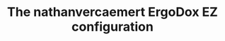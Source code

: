 ---
layout: layouts/keymapdb_entry.njk
OS: []
keymapAuthor: nathanvercaemert
firmware: QMK
hasHomeRowMods: True
hasLetterOnThumb: False
keymapImage: https://i.imgur.com/x6VgH9Z.png
keyCount: 76
keyboard: ErgoDox EZ
baseLayouts: ["QWERTY"]
languages: ['English']
layerCount: 15
title: "The nathanvercaemert ErgoDox EZ configuration"
isSplit: False
stagger: columnar
summary: 
keymapUrl: https://github.com/nathanvercaemert/qmk_firmware/tree/master/keyboards/ergodox_ez/keymaps/nathanvercaemert
writeup: https://github.com/nathanvercaemert/qmk_firmware/tree/master/keyboards/ergodox_ez/keymaps/nathanvercaemert/readme.md
---
